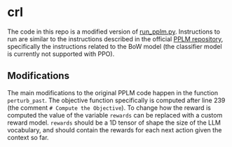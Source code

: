 # crl

The code in this repo is a modified version of [run_pplm.py](https://github.com/uber-research/PPLM/blob/master/run_pplm.py). Instructions to run are similar to the instructions described in the official [PPLM repository](https://github.com/uber-research/PPLM), specifically the instructions related to the BoW model (the classifier model is currently not supported with PPO).

## Modifications

The main modifications to the original PPLM code happen in the function `perturb_past`. The objective function specifically is computed after line 239 (the comment `# Compute the Objective`). To change how the reward is computed the value of the variable `rewards` can be replaced with a custom reward model. `rewards` should be a 1D tensor of shape the size of the LLM vocabulary, and should contain the rewards for each next action given the context so far.
